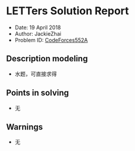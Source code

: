 # LETTers Solution Report

- Date: 19 April 2018
- Author: JackieZhai
- Problem ID: [CodeForces552A](http://codeforces.com/problemset/problem/552/A)

## Description modeling

- 水题，可直接求得

## Points in solving

- 无

## Warnings

- 无